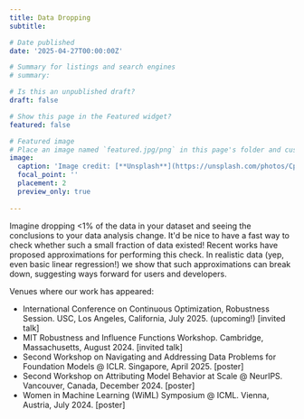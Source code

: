 ```yaml
---
title: Data Dropping
subtitle: 

# Date published
date: '2025-04-27T00:00:00Z'

# Summary for listings and search engines
# summary:

# Is this an unpublished draft?
draft: false

# Show this page in the Featured widget?
featured: false

# Featured image
# Place an image named `featured.jpg/png` in this page's folder and customize its options here.
image:
  caption: 'Image credit: [**Unsplash**](https://unsplash.com/photos/CpkOjOcXdUY)'
  focal_point: ''
  placement: 2
  preview_only: true
  
---
```


Imagine dropping <1\% of the data in your dataset and seeing the conclusions to your data analysis change. It'd be nice to have a fast way to check whether such a small fraction of data existed! Recent works have proposed approximations for performing this check. In realistic data (yep, even basic linear regression!) we show that such approximations can break down, suggesting ways forward for users and developers.

Venues where our work has appeared:

- International Conference on Continuous Optimization, Robustness Session. USC, Los Angeles, California, July 2025. (upcoming!) [invited talk]
- MIT Robustness and Influence Functions Workshop. Cambridge, Massachusetts, August 2024. [invited talk]
- Second Workshop on Navigating and Addressing Data Problems for Foundation Models @ ICLR. Singapore, April 2025. [poster]
- Second Workshop on Attributing Model Behavior at Scale @ NeurIPS. Vancouver, Canada, December 2024. [poster]
- Women in Machine Learning (WiML) Symposium @ ICML. Vienna, Austria, July 2024. [poster]
